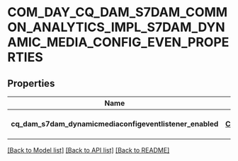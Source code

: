 # COM_DAY_CQ_DAM_S7DAM_COMMON_ANALYTICS_IMPL_S7DAM_DYNAMIC_MEDIA_CONFIG_EVEN_PROPERTIES

## Properties
Name | Type | Description | Notes
------------ | ------------- | ------------- | -------------
**cq_dam_s7dam_dynamicmediaconfigeventlistener_enabled** | [**CONFIG_NODE_PROPERTY_BOOLEAN**](configNodePropertyBoolean.md) |  | [optional] [default to null]

[[Back to Model list]](../README.md#documentation-for-models) [[Back to API list]](../README.md#documentation-for-api-endpoints) [[Back to README]](../README.md)


